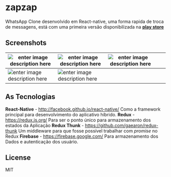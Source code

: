 # zapzap
WhatsApp Clone desenvolvido em React-native, uma forma rapida de troca de messagens, está com uma primeira versão disponibilizada na **[play store](https://play.google.com/store/apps/details?id=com.zapzapmensagens)**

## Screenshots

|![enter image description here](https://raw.githubusercontent.com/carloscacho/zapzap/master/assets/imagens/screenshot/Screenshot_1520609739.png)  | ![enter image description here](https://raw.githubusercontent.com/carloscacho/zapzap/master/assets/imagens/screenshot/Screenshot_1520609810.png) |   ![enter image description here](https://raw.githubusercontent.com/carloscacho/zapzap/master/assets/imagens/screenshot/Screenshot_1520609805.png) |   |  |
|--|--|--|--|--|
| ![enter image description here](https://raw.githubusercontent.com/carloscacho/zapzap/master/assets/imagens/screenshot/Screenshot_1520609815.png) |  ![enter image description here](https://raw.githubusercontent.com/carloscacho/zapzap/master/assets/imagens/screenshot/Screenshot_1520609827.png)|  |  |  |

## As Tecnologias
**React-Native** - http://facebook.github.io/react-native/
Como a framework principal para desenvolvimento do aplicativo híbrido.
**Redux** - https://redux.js.org/
Para ser o ponto único para armazenamento dos estados da Aplicação
**Redux Thunk** - https://github.com/gaearon/redux-thunk
Um middleware para que fosse possível trabalhar com *promise* no Redux
**Firebase** - https://firebase.google.com/
Para armazenamento dos Dados e autenticação dos usuário.

## License

MIT